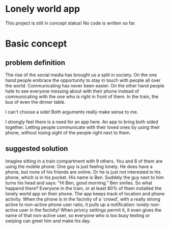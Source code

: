 # Lonely world app

This project is still in concept status! No code is written so far.

# Basic concept

## problem definition

The rise of the social media has brought us a split in society. On the one hand people embrace the opportunity to stay in touch with people all over the world. Communicating has never been easier. On the other hand people hate to see everyone messing about with their phone instead of communicating with the one who is right in front of them. In the train, the bus of even the dinner table.

I can't choose a side! Both arguments really make sense to me.

I strongly feel there is a need for an app here. An app to bring both sided together. Letting people communicate with their loved ones by using their phone, without losing sight of the people right next to them.

## suggested solution

Imagine sitting in a train compartment with 9 others. You and 8 of them are using the mobile phone. One guy is just feeling lonely. He does have a phone, but none of his friends are online. Or he is just not interested in his phone, which is in his pocket. His name is Ben.
Suddely the guy next to him turns his head and says: "Hi Ben, good morning." Ben smiles.
So what happend there?
Everyone in the train, or at least 80% of them installed the lonely world app on their phone. The app keeps track of location and phone activity. When the phone is in the facinity of a 'crowd', with a really strong active to non-active phone user ratio, it pulls up a notification: lonely non-active user in the facinity! When privicy settings permit it, it even gives the name of that non-active user, so everyone who is too busy texting or swiping can greet him and make his day.
